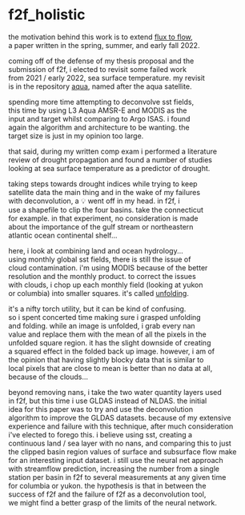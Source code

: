# f2f_holistic


the motivation behind this work is to extend <a target='_blank' href = 'https://github.com/albertlarson/f2f'>flux to flow</a>,<br>
a paper written in the spring, summer, and early fall 2022.

coming off of the defense of my thesis proposal and the <br>
submission of f2f, i elected to revisit some failed work <br>
from 2021 / early 2022, sea surface temperature. my revisit<br>
is in the repository <a target='_blank' href='https://github.com/albertlarson/aqua'>aqua</a>, named after the aqua satellite.<br>

spending more time attempting to deconvolve sst fields,<br>
this time by using L3 Aqua AMSR-E and MODIS as the<br>
input and target whilst comparing to Argo ISAS. i found<br>
again the algorithm and architecture to be wanting. the<br>
target size is just in my opinion too large. 

that said, during my written comp exam i performed a literature<br>
review of drought propagation and found a number of studies<br>
looking at sea surface temperature as a predictor of drought.

taking steps towards drought indices while trying to keep<br>
satellite data the main thing and in the wake of my failures<br>
with deconvolution, a 💡 went off in my head. in f2f, i<br>
use a shapefile to clip the four basins. take the connecticut<br>
for example. in that experiment, no consideration is made<br>
about the importance of the gulf stream or northeastern<br>
atlantic ocean continental shelf... 

here, i look at combining land and ocean hydrology... <br>
using monthly global sst fields, there is still the issue of<br>
cloud contamination. i'm using MODIS because of the better<br>
resolution and the monthly product. to correct the issues<br>
with clouds, i chop up each monthly field (looking at yukon<br>
or columbia) into smaller squares. it's called <a target='_blank' href='https://pytorch.org/docs/stable/generated/torch.nn.Fold.html'>unfolding</a>.


it's a nifty torch utility, but it can be kind of confusing.<br>
so i spent concerted time making sure i grasped unfolding<br>
and folding. while an image is unfolded, i grab every nan <br>
value and replace them with the mean of all the pixels in the<br>
unfolded square region. it has the slight downside of creating<br>
a squared effect in the folded back up image. however, i am of<br>
the opinion that having slightly blocky data that is similar to<br>
local pixels that are close to mean is better than no data at all,<br>
because of the clouds...

beyond removing nans, i take the two water quantity layers used <br>
in f2f, but this time i use GLDAS instead of NLDAS. the initial<br>
idea for this paper was to try and use the deconvolution <br>
algorithm to improve the GLDAS datasets. because of my extensive<br> 
experience and failure with this technique, after much consideration<br>
i've elected to forego this. i believe using sst, creating a <br>
continuous land / sea layer with no nans, and comparing this to just<br>
the clipped basin region values of surface and subsurface flow make <br>
for an interesting input dataset. i still use the neural net approach<br>
with streamflow prediction, increasing the number from a single<br>
station per basin in f2f to several measurements at any given time <br>
for columbia or yukon. the hypothesis is that in between the <br>
success of f2f and the failure of f2f as a deconvolution tool, <br>
we might find a better grasp of the limits of the neural network.

